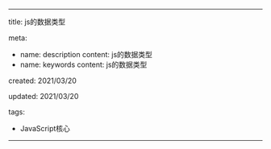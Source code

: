 ---

title: js的数据类型

meta:
  - name: description
    content: js的数据类型
  - name: keywords
    content: js的数据类型

created: 2021/03/20

updated: 2021/03/20
 
tags:
  - JavaScript核心

---
